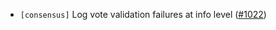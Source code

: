 - `[consensus]` Log vote validation failures at info level
  ([\#1022](https://github.com/depinnetwork/por-consensus/pull/1022))
